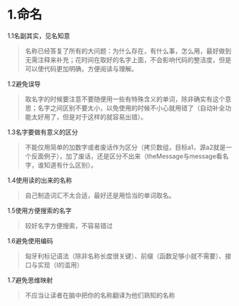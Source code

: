 1.命名  
=  
1.1名副其实，见名知意  
>名称已经答复了所有的大问题：为什么存在，有什么事，怎么用，最好做到无需注释来补充；花时间在取好的名字上面，不会影响代码的整洁度，但是可以使代码更加明确，方便阅读与理解。  

1.2避免误导   
>取名字的时候要注意不要随便用一些有特殊含义的单词，除非确实有这个意思；名字之间区别不要太小，以免使用的时候不小心就用错了（自动补全功能太好用了，但是对于这样的就容易出错）。  

1.3名字要做有意义的区分  
>不能仅用简单的加数字或者废话作为区分（拷贝数组，目标a1，源a2就是一个反面例子），加了废话，还是区分不出来（theMessage与message看名字，谁知道有什么区别）。  

1.4使用读的出来的名称  
>自己制造词汇不太合适，最好还是用恰当的单词取名。   

1.5使用方便搜索的名字  
>较好名字方便搜索，不容易错过  

1.6避免使用编码  
>匈牙利标记语法（除非名称长度很关键）、前缀（函数足够小就不需要）、接口与实现（I的滥用）  

1.7避免思维映射  
>不应当让读者在脑中把你的名称翻译为他们熟知的名称  




